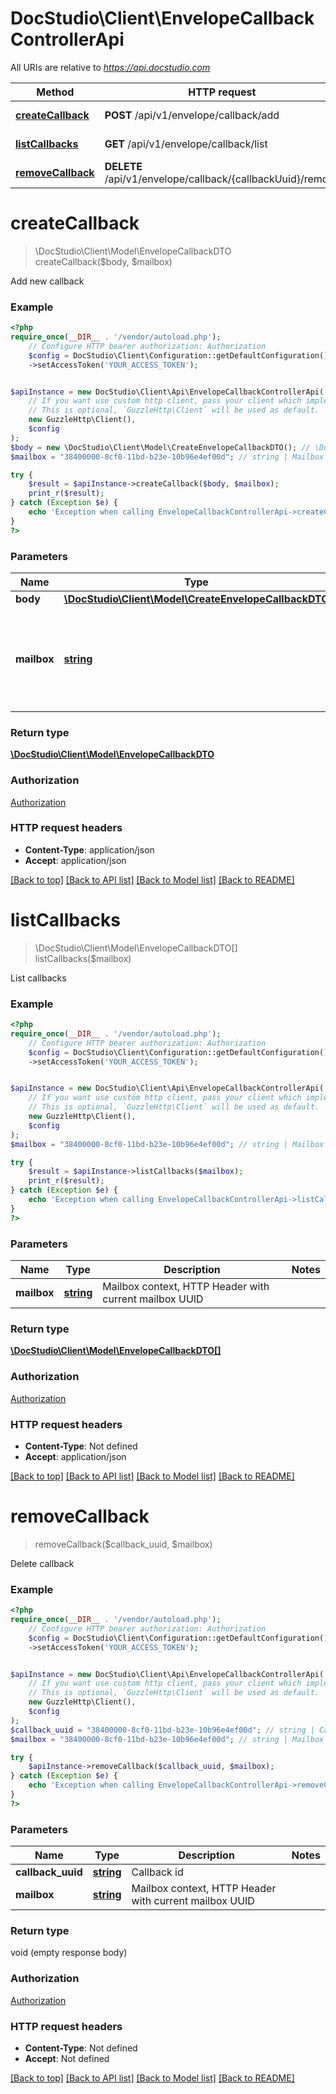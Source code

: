 # DocStudio\Client\EnvelopeCallbackControllerApi

All URIs are relative to *https://api.docstudio.com*

Method | HTTP request | Description
------------- | ------------- | -------------
[**createCallback**](EnvelopeCallbackControllerApi.md#createcallback) | **POST** /api/v1/envelope/callback/add | Add new callback
[**listCallbacks**](EnvelopeCallbackControllerApi.md#listcallbacks) | **GET** /api/v1/envelope/callback/list | List callbacks
[**removeCallback**](EnvelopeCallbackControllerApi.md#removecallback) | **DELETE** /api/v1/envelope/callback/{callbackUuid}/remove | Delete callback

# **createCallback**
> \DocStudio\Client\Model\EnvelopeCallbackDTO createCallback($body, $mailbox)

Add new callback

### Example
```php
<?php
require_once(__DIR__ . '/vendor/autoload.php');
    // Configure HTTP bearer authorization: Authorization
    $config = DocStudio\Client\Configuration::getDefaultConfiguration()
    ->setAccessToken('YOUR_ACCESS_TOKEN');


$apiInstance = new DocStudio\Client\Api\EnvelopeCallbackControllerApi(
    // If you want use custom http client, pass your client which implements `GuzzleHttp\ClientInterface`.
    // This is optional, `GuzzleHttp\Client` will be used as default.
    new GuzzleHttp\Client(),
    $config
);
$body = new \DocStudio\Client\Model\CreateEnvelopeCallbackDTO(); // \DocStudio\Client\Model\CreateEnvelopeCallbackDTO | 
$mailbox = "38400000-8cf0-11bd-b23e-10b96e4ef00d"; // string | Mailbox context, HTTP Header with current mailbox UUID

try {
    $result = $apiInstance->createCallback($body, $mailbox);
    print_r($result);
} catch (Exception $e) {
    echo 'Exception when calling EnvelopeCallbackControllerApi->createCallback: ', $e->getMessage(), PHP_EOL;
}
?>
```

### Parameters

Name | Type | Description  | Notes
------------- | ------------- | ------------- | -------------
 **body** | [**\DocStudio\Client\Model\CreateEnvelopeCallbackDTO**](../Model/CreateEnvelopeCallbackDTO.md)|  |
 **mailbox** | [**string**](../Model/.md)| Mailbox context, HTTP Header with current mailbox UUID |

### Return type

[**\DocStudio\Client\Model\EnvelopeCallbackDTO**](../Model/EnvelopeCallbackDTO.md)

### Authorization

[Authorization](../../README.md#Authorization)

### HTTP request headers

 - **Content-Type**: application/json
 - **Accept**: application/json

[[Back to top]](#) [[Back to API list]](../../README.md#documentation-for-api-endpoints) [[Back to Model list]](../../README.md#documentation-for-models) [[Back to README]](../../README.md)

# **listCallbacks**
> \DocStudio\Client\Model\EnvelopeCallbackDTO[] listCallbacks($mailbox)

List callbacks

### Example
```php
<?php
require_once(__DIR__ . '/vendor/autoload.php');
    // Configure HTTP bearer authorization: Authorization
    $config = DocStudio\Client\Configuration::getDefaultConfiguration()
    ->setAccessToken('YOUR_ACCESS_TOKEN');


$apiInstance = new DocStudio\Client\Api\EnvelopeCallbackControllerApi(
    // If you want use custom http client, pass your client which implements `GuzzleHttp\ClientInterface`.
    // This is optional, `GuzzleHttp\Client` will be used as default.
    new GuzzleHttp\Client(),
    $config
);
$mailbox = "38400000-8cf0-11bd-b23e-10b96e4ef00d"; // string | Mailbox context, HTTP Header with current mailbox UUID

try {
    $result = $apiInstance->listCallbacks($mailbox);
    print_r($result);
} catch (Exception $e) {
    echo 'Exception when calling EnvelopeCallbackControllerApi->listCallbacks: ', $e->getMessage(), PHP_EOL;
}
?>
```

### Parameters

Name | Type | Description  | Notes
------------- | ------------- | ------------- | -------------
 **mailbox** | [**string**](../Model/.md)| Mailbox context, HTTP Header with current mailbox UUID |

### Return type

[**\DocStudio\Client\Model\EnvelopeCallbackDTO[]**](../Model/EnvelopeCallbackDTO.md)

### Authorization

[Authorization](../../README.md#Authorization)

### HTTP request headers

 - **Content-Type**: Not defined
 - **Accept**: application/json

[[Back to top]](#) [[Back to API list]](../../README.md#documentation-for-api-endpoints) [[Back to Model list]](../../README.md#documentation-for-models) [[Back to README]](../../README.md)

# **removeCallback**
> removeCallback($callback_uuid, $mailbox)

Delete callback

### Example
```php
<?php
require_once(__DIR__ . '/vendor/autoload.php');
    // Configure HTTP bearer authorization: Authorization
    $config = DocStudio\Client\Configuration::getDefaultConfiguration()
    ->setAccessToken('YOUR_ACCESS_TOKEN');


$apiInstance = new DocStudio\Client\Api\EnvelopeCallbackControllerApi(
    // If you want use custom http client, pass your client which implements `GuzzleHttp\ClientInterface`.
    // This is optional, `GuzzleHttp\Client` will be used as default.
    new GuzzleHttp\Client(),
    $config
);
$callback_uuid = "38400000-8cf0-11bd-b23e-10b96e4ef00d"; // string | Callback id
$mailbox = "38400000-8cf0-11bd-b23e-10b96e4ef00d"; // string | Mailbox context, HTTP Header with current mailbox UUID

try {
    $apiInstance->removeCallback($callback_uuid, $mailbox);
} catch (Exception $e) {
    echo 'Exception when calling EnvelopeCallbackControllerApi->removeCallback: ', $e->getMessage(), PHP_EOL;
}
?>
```

### Parameters

Name | Type | Description  | Notes
------------- | ------------- | ------------- | -------------
 **callback_uuid** | [**string**](../Model/.md)| Callback id |
 **mailbox** | [**string**](../Model/.md)| Mailbox context, HTTP Header with current mailbox UUID |

### Return type

void (empty response body)

### Authorization

[Authorization](../../README.md#Authorization)

### HTTP request headers

 - **Content-Type**: Not defined
 - **Accept**: Not defined

[[Back to top]](#) [[Back to API list]](../../README.md#documentation-for-api-endpoints) [[Back to Model list]](../../README.md#documentation-for-models) [[Back to README]](../../README.md)

